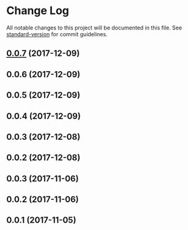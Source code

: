 # Change Log

All notable changes to this project will be documented in this file. See [standard-version](https://github.com/conventional-changelog/standard-version) for commit guidelines.

<a name="0.0.7"></a>
## [0.0.7](https://github.com/biancode/node-red-contrib-bacnet/compare/v0.0.6...v0.0.7) (2017-12-09)



<a name="0.0.6"></a>
## 0.0.6 (2017-12-09)



<a name="0.0.5"></a>
## 0.0.5 (2017-12-09)



<a name="0.0.4"></a>
## 0.0.4 (2017-12-09)



<a name="0.0.3"></a>
## 0.0.3 (2017-12-08)



<a name="0.0.2"></a>
## 0.0.2 (2017-12-08)



<a name="0.0.3"></a>
## 0.0.3 (2017-11-06)



<a name="0.0.2"></a>
## 0.0.2 (2017-11-06)

<a name="0.0.1"></a>
## 0.0.1 (2017-11-05)
